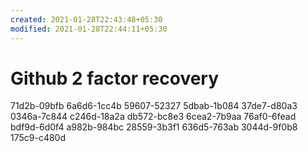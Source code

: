 ```yaml
---
created: 2021-01-28T22:43:48+05:30
modified: 2021-01-28T22:44:11+05:30
---
```


# Github 2 factor recovery

71d2b-09bfb 
6a6d6-1cc4b 
59607-52327 
5dbab-1b084 
37de7-d80a3 
0346a-7c844 
c246d-18a2a 
db572-bc8e3 
6cea2-7b9aa 
76af0-6fead 
bdf9d-6d0f4 
a982b-984bc 
28559-3b3f1 
636d5-763ab 
3044d-9f0b8 
175c9-c480d